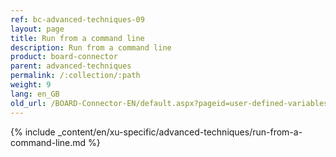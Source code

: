 ```yaml
---
ref: bc-advanced-techniques-09
layout: page
title: Run from a command line
description: Run from a command line
product: board-connector
parent: advanced-techniques
permalink: /:collection/:path
weight: 9
lang: en_GB
old_url: /BOARD-Connector-EN/default.aspx?pageid=user-defined-variables
---
```

{% include _content/en/xu-specific/advanced-techniques/run-from-a-command-line.md %}
